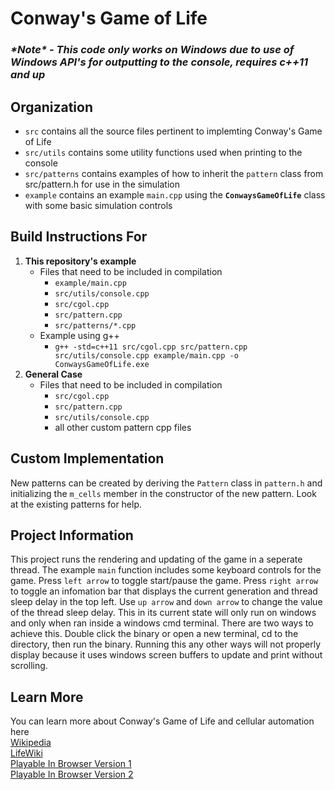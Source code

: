 # Conway's Game of Life

### *\*Note\* - This code only works on Windows due to use of Windows API's for outputting to the console, requires c++11 and up*
  

## Organization  
- `src` contains all the source files pertinent to implemting Conway's Game of Life
- `src/utils` contains some utility functions used when printing to the console
- `src/patterns` contains examples of how to inherit the `pattern` class from src/pattern.h for use in the simulation
- `example` contains an example `main.cpp` using the **`ConwaysGameOfLife`** class with some basic simulation controls


## Build Instructions For
1. **This repository's example**
    * Files that need to be included in compilation
        * `example/main.cpp`
        * `src/utils/console.cpp`
        * `src/cgol.cpp`
        * `src/pattern.cpp`
        * `src/patterns/*.cpp`
    * Example using g++
        * `g++ -std=c++11 src/cgol.cpp src/pattern.cpp src/utils/console.cpp example/main.cpp -o ConwaysGameOfLife.exe`
2. **General Case**
    * Files that need to be included in compilation
        * `src/cgol.cpp`
        * `src/pattern.cpp`
        * `src/utils/console.cpp`
        * all other custom pattern cpp files

## Custom Implementation  

New patterns can be created by deriving the `Pattern` class in `pattern.h` and initializing the `m_cells` member in the constructor of the new pattern. Look at the existing patterns for help.

## Project Information
 This project runs the rendering and updating of the game in a seperate thread. The example `main` function includes some keyboard controls for the game. Press `left arrow` to toggle start/pause the game. Press `right arrow` to toggle an infomation bar that displays the current generation and thread sleep delay in the top left. Use `up arrow` and `down arrow` to change the value of the thread sleep delay. This in its current state will only run on windows and only when ran inside a windows cmd terminal. There are two ways to achieve this. Double click the binary or open a new terminal, cd to the directory, then run the binary. Running this any other ways will not properly display because it uses windows screen buffers to update and print without scrolling. 
 
 
 ## Learn More
 You can learn more about Conway's Game of Life and cellular automation here  
 [Wikipedia](https://en.wikipedia.org/wiki/Conway%27s_Game_of_Life)  
 [LifeWiki](https://www.conwaylife.com/wiki/Main_Page)    
 [Playable In Browser Version 1](https://playgameoflife.com/)  
 [Playable In Browser Version 2](http://www.cuug.ab.ca/dewara/life/life.html)  
